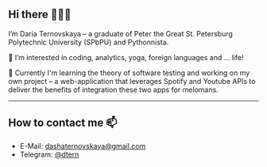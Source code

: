 ## Hi there 👩🏻‍💻
I’m Daria Ternovskaya – a graduate of Peter the Great St. Petersburg Polytechnic University (SPbPU) and Pythonnista.

👀 I’m interested in coding, analytics, yoga, foreign languages and ... life!

🌱 Currently I'm learning the theory of software testing and working on my own project – a web-application that leverages Spotify and Youtube APIs to deliver the benefits of integration these two apps for melomans.

---
## How to contact me 📫   
- E-Mail: [dashaternovskaya@gmail.com](mailto:dashaternovskaya@gmail.com)
- Telegram: [@dtern](https://t.me/dtern)

<!---
dashaternovskaya/dashaternovskaya is a ✨ special ✨ repository because its `README.md` (this file) appears on your GitHub profile.
You can click the Preview link to take a look at your changes.
--->
